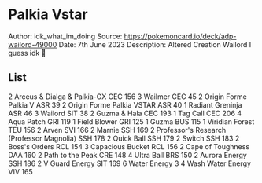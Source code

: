 # Palkia Vstar

Author: idk_what_im_doing
Source: <https://pokemoncard.io/deck/adp-wailord-49000>
Date: 7th June 2023
Description: Altered Creation Wailord I guess idk 🤷

## List

2 Arceus & Dialga & Palkia-GX CEC 156
3 Wailmer CEC 45
2 Origin Forme Palkia V ASR 39
2 Origin Forme Palkia VSTAR ASR 40
1 Radiant Greninja ASR 46
3 Wailord SIT 38
2 Guzma & Hala CEC 193
1 Tag Call CEC 206
4 Aqua Patch GRI 119
1 Field Blower GRI 125
1 Guzma BUS 115
1 Viridian Forest TEU 156
2 Arven SVI 166
2 Marnie SSH 169
2 Professor's Research (Professor Magnolia) SSH 178
2 Quick Ball SSH 179
2 Switch SSH 183
2 Boss's Orders RCL 154
3 Capacious Bucket RCL 156
2 Cape of Toughness DAA 160
2 Path to the Peak CRE 148
4 Ultra Ball BRS 150
2 Aurora Energy SSH 186
2 V Guard Energy SIT 169
6 Water Energy 3
4 Wash Water Energy VIV 165
